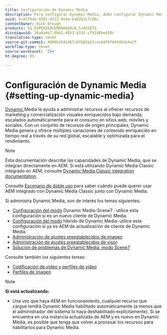 ```yaml
---
title: Configuración de Dynamic Media
description: Para configurar Dynamic Media, debe configurar Dynamic Media y administrar los ajustes preestablecidos de imagen y visor.
uuid: bcd1f9ab-4201-4222-9e4a-ba82b3c7cd6c
contentOwner: Rick Brough
products: SG_EXPERIENCEMANAGER/6.5/ASSETS
discoiquuid: 36a4a4e7-8bb2-4853-b335-cf9148be410c
translation-type: tm+mt
source-git-commit: 4090b1641467c6fb02b2fcce4df97b9fd5da4e2f
workflow-type: tm+mt
source-wordcount: '254'
ht-degree: 0%

---
```



# Configuración de Dynamic Media {#setting-up-dynamic-media}

[Dynamic ](https://www.adobe.com/solutions/web-experience-management/dynamic-media.html) Media le ayuda a administrar recursos al ofrecer recursos de marketing y comercialización visuales enriquecidos bajo demanda, escalados automáticamente para el consumo en sitios web, móviles y sociales. Con un conjunto de recursos de origen principales, Dynamic Media genera y ofrece múltiples variaciones de contenido enriquecido en tiempo real a través de su red global, escalable y optimizada para el rendimiento.

>[!NOTE]
>
>Esta documentación describe las capacidades de Dynamic Media, que se integran directamente en AEM. Si está utilizando Dynamic Media Classic integrado en AEM, consulte [Dynamic Media Classic integration documentation](/help/sites-administering/scene7.md).
>
>Consulte [Escenario de doble uso](/help/sites-administering/scene7.md#dual-use-scenario) para saber cuándo puede querer usar AEM integrado con Dynamic Media Classic junto con Dynamic Media.

Si administra Dynamic Media, son de interés los temas siguientes:

* [Configuración del modo](config-dms7.md)  Dynamic Media-Scene7 : utilice esta configuración si es un nuevo cliente de Dynamic Media.
* [Configuración del modo](config-dynamic.md)  híbrido de Dynamic Media: utilice esta configuración si ya es AEM de actualización de cliente de Dynamic Media.
* [Administración de ajustes preestablecidos de imagen](managing-image-presets.md)
* [Administración de ajustes preestablecidos de visor](managing-viewer-presets.md)
* [Solución de problemas de Dynamic Media: modo Scene7](troubleshoot-dms7.md)

Consulte también los siguientes temas:

* [Codificación de vídeo y perfiles de vídeo](video-profiles.md)
* [Perfiles de imagen](image-profiles.md)

>[!NOTE]
>
>**Si está actualizando:**
>
>* Una vez que haya AEM en funcionamiento, cualquier recurso que cargue tendrá Dynamic Media habilitado automáticamente (a menos que el administrador del sistema lo haya deshabilitado explícitamente). Si se encuentra en una instancia actualizada de AEM y es nuevo en Dynamic Media, es posible que tenga que volver a procesar los recursos para habilitarlos para Dynamic Media.